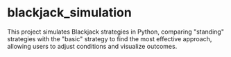 # blackjack_simulation
This project simulates Blackjack strategies in Python, comparing "standing" strategies with the "basic" strategy to find the most effective approach, allowing users to adjust conditions and visualize outcomes.
